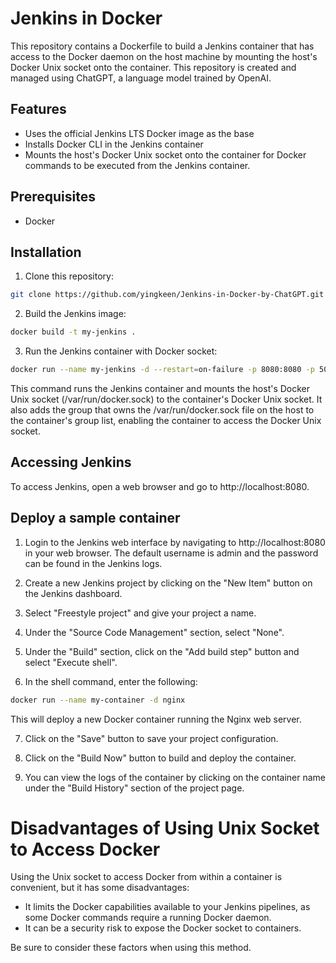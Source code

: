 # Jenkins in Docker

This repository contains a Dockerfile to build a Jenkins container that has access to the Docker daemon on the host machine by mounting the host's Docker Unix socket onto the container. This repository is created and managed using ChatGPT, a language model trained by OpenAI.

## Features
- Uses the official Jenkins LTS Docker image as the base
- Installs Docker CLI in the Jenkins container
- Mounts the host's Docker Unix socket onto the container for Docker commands to be executed from the Jenkins container.

## Prerequisites

- Docker

## Installation

1. Clone this repository:
```bash
git clone https://github.com/yingkeen/Jenkins-in-Docker-by-ChatGPT.git
```

2. Build the Jenkins image:
```bash
docker build -t my-jenkins .
```

3. Run the Jenkins container with Docker socket:
```bash
docker run --name my-jenkins -d --restart=on-failure -p 8080:8080 -p 50000:50000 --group-add $(stat -c '%g' /var/run/docker.sock) -v /var/run/docker.sock:/var/run/docker.sock -v jenkins-data:/var/jenkins_home my-jenkins
```
This command runs the Jenkins container and mounts the host's Docker Unix socket (/var/run/docker.sock) to the container's Docker Unix socket. It also adds the group that owns the /var/run/docker.sock file on the host to the container's group list, enabling the container to access the Docker Unix socket.

## Accessing Jenkins

To access Jenkins, open a web browser and go to http://localhost:8080.

## Deploy a sample container
1. Login to the Jenkins web interface by navigating to http://localhost:8080 in your web browser. The default username is admin and the password can be found in the Jenkins logs.

2. Create a new Jenkins project by clicking on the "New Item" button on the Jenkins dashboard.

3. Select "Freestyle project" and give your project a name.

4. Under the "Source Code Management" section, select "None".

5. Under the "Build" section, click on the "Add build step" button and select "Execute shell".

6. In the shell command, enter the following:
```bash
docker run --name my-container -d nginx
```
This will deploy a new Docker container running the Nginx web server.

7. Click on the "Save" button to save your project configuration.

8. Click on the "Build Now" button to build and deploy the container.

9. You can view the logs of the container by clicking on the container name under the "Build History" section of the project page.

# Disadvantages of Using Unix Socket to Access Docker

Using the Unix socket to access Docker from within a container is convenient, but it has some disadvantages:

- It limits the Docker capabilities available to your Jenkins pipelines, as some Docker commands require a running Docker daemon.
- It can be a security risk to expose the Docker socket to containers.

Be sure to consider these factors when using this method.
